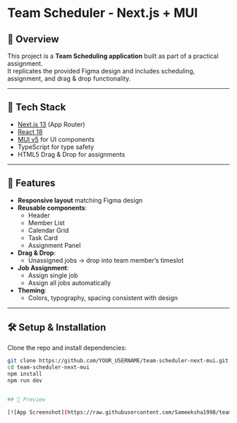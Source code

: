 # Team Scheduler - Next.js + MUI

## 📌 Overview
This project is a **Team Scheduling application** built as part of a practical assignment.  
It replicates the provided Figma design and includes scheduling, assignment, and drag & drop functionality.

---

## 🚀 Tech Stack
- [Next.js 13](https://nextjs.org/) (App Router)
- [React 18](https://reactjs.org/)
- [MUI v5](https://mui.com/) for UI components
- TypeScript for type safety
- HTML5 Drag & Drop for assignments

---

## 🎯 Features
- **Responsive layout** matching Figma design
- **Reusable components**:
  - Header  
  - Member List  
  - Calendar Grid  
  - Task Card  
  - Assignment Panel  
- **Drag & Drop**:
  - Unassigned jobs → drop into team member’s timeslot
- **Job Assignment**:
  - Assign single job
  - Assign all jobs automatically
- **Theming**:
  - Colors, typography, spacing consistent with design

---

## 🛠 Setup & Installation
Clone the repo and install dependencies:

```bash
git clone https://github.com/YOUR_USERNAME/team-scheduler-next-mui.git
cd team-scheduler-next-mui
npm install
npm run dev


## 📸 Preview

[![App Screenshot](https://raw.githubusercontent.com/Sameeksha1998/team-scheduler-next-mui/main/public/screenshots/app.png)](https://raw.githubusercontent.com/Sameeksha1998/team-scheduler-next-mui/main/public/screenshots/app.png)

